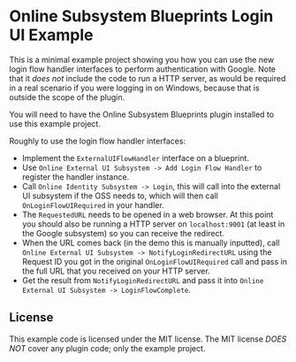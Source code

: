 # Online Subsystem Blueprints Login UI Example

This is a minimal example project showing you how you can use the new login flow handler interfaces to perform authentication with Google. Note that it *does not* include the code to run a HTTP server, as would be required in a real scenario if you were logging in on Windows, because that is outside the scope of the plugin.

You will need to have the Online Subsystem Blueprints plugin installed to use this example project.

Roughly to use the login flow handler interfaces:

- Implement the `ExternalUIFlowHandler` interface on a blueprint.
- Use `Online External UI Subsystem -> Add Login Flow Handler` to register the handler instance.
- Call `Online Identity Subsystem -> Login`, this will call into the external UI subsystem if the OSS needs to, which will then call `OnLoginFlowUIRequired` in your handler.
- The `RequestedURL` needs to be opened in a web browser. At this point you should also be running a HTTP server on `localhost:9001` (at least in the Google subsystem) so you can receive the redirect.
- When the URL comes back (in the demo this is manually inputted), call `Online External UI Subsystem -> NotifyLoginRedirectURL` using the Request ID you got in the original `OnLoginFlowUIRequired` call and pass in the full URL that you received on your HTTP server.
- Get the result from `NotifyLoginRedirectURL` and pass it into `Online External UI Subsystem -> LoginFlowComplete`.

## License

This example code is licensed under the MIT license. The MIT license *DOES NOT* cover any plugin code; only the example project.
